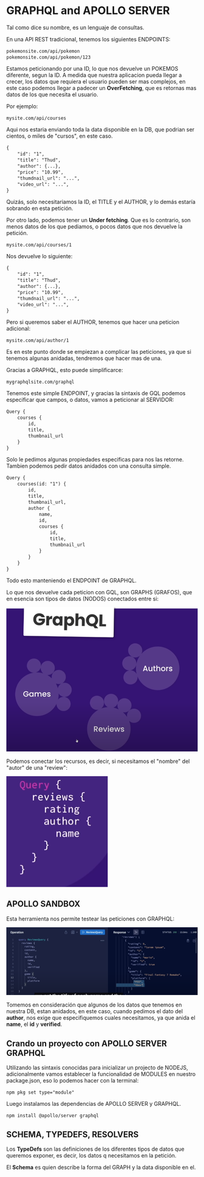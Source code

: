 # GRAPHQL and APOLLO SERVER

Tal como dice su nombre, es un lenguaje de consultas.

En una API REST tradicional, tenemos los siguientes ENDPOINTS:

```
pokemonsite.com/api/pokemon
pokemonsite.com/api/pokemon/123
```
Estamos peticionando por una ID, lo que nos devuelve un POKEMOS diferente, segun la ID. A medida que nuestra aplicacion pueda llegar a crecer, los datos que requiera el usuario pueden ser mas complejos, en este caso podemos llegar a padecer un **OverFetching**, que es retornas mas datos de los que necesita el usuario.

Por ejemplo:

```
mysite.com/api/courses
```
Aqui nos estaria enviando toda la data disponible en la DB, que podrian ser cientos, o miles de "cursos", en este caso.

```
{
    "id": "1",
    "title": "Thud",
    "author": {...},
    "price": "10.99",
    "thumdnail_url": "...",
    "video_url": "...",
}
```
Quizás, solo necesitariamos la ID, el TITLE y el AUTHOR, y lo demás estaría sobrando en esta petición.

Por otro lado, podemos tener un **Under fetching**. Que es lo contrario, son menos datos de los que pediamos, o pocos datos que nos devuelve la petición.

```
mysite.com/api/courses/1
```
Nos devuelve lo siguiente:

```
{
    "id": "1",
    "title": "Thud",
    "author": {...},
    "price": "10.99",
    "thumdnail_url": "...",
    "video_url": "...",
}
```

Pero si queremos saber el AUTHOR, tenemos que hacer una peticion adicional:

```
mysite.com/api/author/1
```
Es en este punto donde se empiezan a complicar las peticiones, ya que si tenemos algunas anidadas, tendremos que hacer mas de una.

Gracias a GRAPHQL, esto puede simplificarce:

```
mygraphqlsite.com/graphql
```
Tenemos este simple ENDPOINT, y gracias la sintaxis de GQL podemos especificar que campos, o datos, vamos a peticionar al SERVIDOR:

```
Query {
    courses {
        id,
        title,
        thumbnail_url
    }
}
```
Solo le pedimos algunas propiedades especificas para nos las retorne. Tambien podemos pedir datos anidados con una consulta simple.

```
Query {
    courses(id: "1") {
        id,
        title,
        thumbnail_url,
        author {
            name,
            id,
            courses {
                id,
                title,
                thumbnail_url
            }
        }
    }
}
```

Todo esto manteniendo el ENDPOINT de GRAPHQL.

Lo que nos devuelve cada peticion con GQL, son GRAPHS (GRAFOS), que en esencia son tipos de datos (NODOS) conectados entre si:

![Alt text](./assets/image-1.png)

Podemos conectar los recursos, es decir, si necesitamos el "nombre" del "autor" de una "review":

![Alt text](./assets/image-2.png)


## APOLLO SANDBOX

Esta herramienta nos permite testear las peticiones con GRAPHQL:

![Alt text](./assets/image.png)

Tomemos en consideración que algunos de los datos que tenemos en nuestra DB, estan anidados, en este caso, cuando pedimos el dato del **author**, nos exige que especifiquemos cuales necesitamos, ya que anida el **name**, el **id** y **verified**.

## Crando un proyecto con APOLLO SERVER GRAPHQL

Utilizando las sintaxis conocidas para inicializar un projecto de NODEJS, adicionalmente vamos establecer la funcionalidad de MODULES en nuestro package.json, eso lo podemos hacer con la terminal:
```
npm pkg set type="module"
```
Luego instalamos las dependencias de APOLLO SERVER y GRAPHQL.

```
npm install @apollo/server graphql
```

## SCHEMA, TYPEDEFS, RESOLVERS

Los **TypeDefs** son las definiciones de los diferentes tipos de datos que queremos exponer, es decir, los datos q necesitamos en la petición. 

El **Schema** es quien describe la forma del GRAPH y la data disponible en el.




